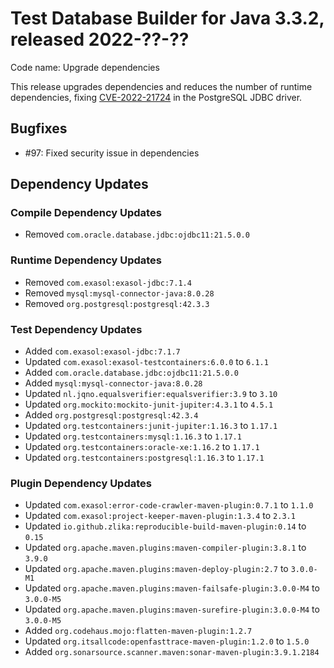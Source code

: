 # Test Database Builder for Java 3.3.2, released 2022-??-??

Code name: Upgrade dependencies

This release upgrades dependencies and reduces the number of runtime dependencies, fixing [CVE-2022-21724](https://ossindex.sonatype.org/vulnerability/0f319d1b-e964-4471-bded-db3aeb3c3a29?component-type=maven&component-name=org.postgresql.postgresql&utm_source=ossindex-client&utm_medium=integration&utm_content=1.1.1) in the PostgreSQL JDBC driver.

## Bugfixes

* #97: Fixed security issue in dependencies

## Dependency Updates

### Compile Dependency Updates

* Removed `com.oracle.database.jdbc:ojdbc11:21.5.0.0`

### Runtime Dependency Updates

* Removed `com.exasol:exasol-jdbc:7.1.4`
* Removed `mysql:mysql-connector-java:8.0.28`
* Removed `org.postgresql:postgresql:42.3.3`

### Test Dependency Updates

* Added `com.exasol:exasol-jdbc:7.1.7`
* Updated `com.exasol:exasol-testcontainers:6.0.0` to `6.1.1`
* Added `com.oracle.database.jdbc:ojdbc11:21.5.0.0`
* Added `mysql:mysql-connector-java:8.0.28`
* Updated `nl.jqno.equalsverifier:equalsverifier:3.9` to `3.10`
* Updated `org.mockito:mockito-junit-jupiter:4.3.1` to `4.5.1`
* Added `org.postgresql:postgresql:42.3.4`
* Updated `org.testcontainers:junit-jupiter:1.16.3` to `1.17.1`
* Updated `org.testcontainers:mysql:1.16.3` to `1.17.1`
* Updated `org.testcontainers:oracle-xe:1.16.2` to `1.17.1`
* Updated `org.testcontainers:postgresql:1.16.3` to `1.17.1`

### Plugin Dependency Updates

* Updated `com.exasol:error-code-crawler-maven-plugin:0.7.1` to `1.1.0`
* Updated `com.exasol:project-keeper-maven-plugin:1.3.4` to `2.3.1`
* Updated `io.github.zlika:reproducible-build-maven-plugin:0.14` to `0.15`
* Updated `org.apache.maven.plugins:maven-compiler-plugin:3.8.1` to `3.9.0`
* Updated `org.apache.maven.plugins:maven-deploy-plugin:2.7` to `3.0.0-M1`
* Updated `org.apache.maven.plugins:maven-failsafe-plugin:3.0.0-M4` to `3.0.0-M5`
* Updated `org.apache.maven.plugins:maven-surefire-plugin:3.0.0-M4` to `3.0.0-M5`
* Added `org.codehaus.mojo:flatten-maven-plugin:1.2.7`
* Updated `org.itsallcode:openfasttrace-maven-plugin:1.2.0` to `1.5.0`
* Added `org.sonarsource.scanner.maven:sonar-maven-plugin:3.9.1.2184`
